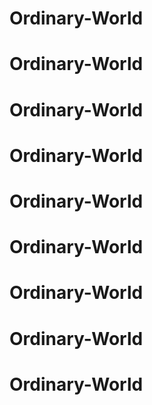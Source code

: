 # Ordinary-World
# Ordinary-World
# Ordinary-World
# Ordinary-World
# Ordinary-World
# Ordinary-World
# Ordinary-World
# Ordinary-World
# Ordinary-World

